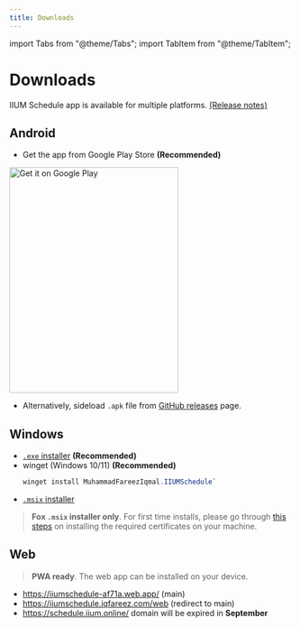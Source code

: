```yaml
---
title: Downloads
---
```


import Tabs from "@theme/Tabs";
import TabItem from "@theme/TabItem";

# Downloads

IIUM Schedule app is available for multiple platforms. [(Release notes)](https://example.com)

## Android

- Get the app from Google Play Store **(Recommended)**

<a href="https://play.google.com/store/apps/details?id=com.iqfareez.iiumschedule&utm_source=website&pcampaignid=pcampaignidMKT-Other-global-all-co-prtnr-py-PartBadge-Mar2515-1">
  <img
    alt="Get it on Google Play"
    src="https://play.google.com/intl/en_us/badges/static/images/badges/en_badge_web_generic.png"
    width="300"
    height="400" />
</a>

- Alternatively, sideload `.apk` file from [GitHub releases][github releases] page.

## Windows

- [`.exe` installer][exe installer] **(Recommended)**
- winget (Windows 10/11) **(Recommended)** 
    ```powershell
    winget install MuhammadFareezIqmal.IIUMSchedule`
    ```
- [`.msix` installer][msix installer]

> **Fox `.msix` installer only**. For first time installs, please go through [this steps](../windows-cert) on installing
> the required certificates
> on your machine.

## Web

> **PWA ready**. The web app can be installed on your device.

- https://iiumschedule-af71a.web.app/ (main)
- https://iiumschedule.iqfareez.com/web (redirect to main)
- https://schedule.iium.online/ domain will be expired in **September**

[github releases]: https://github.com/iqfareez/iium_schedule/releases

[exe installer]: https://github.com/iqfareez/iium_schedule/releases/download/1.0.0-pre.7%2B10/iiumschedulesetup.exe

[msix installer]: https://github.com/iqfareez/iium_schedule/releases/download/1.0.0-pre.7%2B10/flutter_iium_schedule.msix